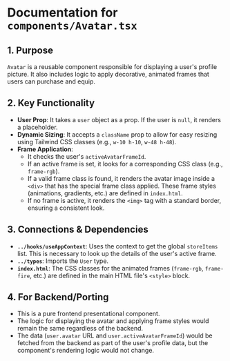 
# Documentation for `components/Avatar.tsx`

## 1. Purpose

`Avatar` is a reusable component responsible for displaying a user's profile picture. It also includes logic to apply decorative, animated frames that users can purchase and equip.

## 2. Key Functionality

- **User Prop**: It takes a `user` object as a prop. If the user is `null`, it renders a placeholder.
- **Dynamic Sizing**: It accepts a `className` prop to allow for easy resizing using Tailwind CSS classes (e.g., `w-10 h-10`, `w-48 h-48`).
- **Frame Application**:
  - It checks the user's `activeAvatarFrameId`.
  - If an active frame is set, it looks for a corresponding CSS class (e.g., `frame-rgb`).
  - If a valid frame class is found, it renders the avatar image inside a `<div>` that has the special frame class applied. These frame styles (animations, gradients, etc.) are defined in `index.html`.
  - If no frame is active, it renders the `<img>` tag with a standard border, ensuring a consistent look.

## 3. Connections & Dependencies

- **`../hooks/useAppContext`**: Uses the context to get the global `storeItems` list. This is necessary to look up the details of the user's active frame.
- **`../types`**: Imports the `User` type.
- **`index.html`**: The CSS classes for the animated frames (`frame-rgb`, `frame-fire`, etc.) are defined in the main HTML file's `<style>` block.

## 4. For Backend/Porting

- This is a pure frontend presentational component.
- The logic for displaying the avatar and applying frame styles would remain the same regardless of the backend.
- The data (`user.avatar` URL and `user.activeAvatarFrameId`) would be fetched from the backend as part of the user's profile data, but the component's rendering logic would not change.
